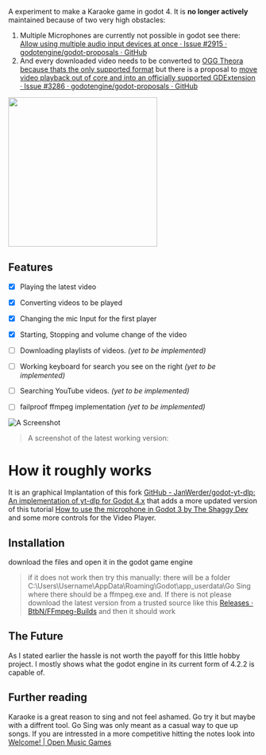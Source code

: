 A experiment to make a Karaoke game in godot 4. 
It is **no longer actively** maintained because of two very high obstacles:
1. Multiple Microphones are currently not possible in godot see there: [Allow using multiple audio input devices at once · Issue #2915 · godotengine/godot-proposals · GitHub](https://github.com/godotengine/godot-proposals/issues/2915)
2. And every downloaded video needs to be converted to [OGG Theora because thats the only supported format](https://docs.godotengine.org/en/stable/tutorials/animation/playing_videos.html) but there is a proposal to [move video playback out of core and into an officially supported GDExtension · Issue #3286 · godotengine/godot-proposals · GitHub](https://github.com/godotengine/godot-proposals/issues/3286)

<img src="https://github.com/Kaio20/GoSing/assets/38571176/6e051569-7f34-41cd-9194-c5aa7472c1cc" width="300" height="300">


## Features
- [x]  Playing the latest video
- [x]  Converting videos to be played
- [x]  Changing the mic Input for the first player
- [x]  Starting, Stopping and volume change of the video
- [ ]  Downloading playlists of videos. _(yet to be implemented)_
- [ ]  Working keyboard for search you see on the right  _(yet to be implemented)_
- [ ]  Searching YouTube videos. _(yet to be implemented)_
- [ ] failproof ffmpeg implementation _(yet to be implemented)_



![A Screenshot](https://github.com/Kaio20/GoSing/assets/38571176/63721009-da3a-4404-a202-73f562f01206)

> A screenshot of the latest working version:



# How it roughly works
It is an graphical Implantation of this fork  [GitHub - JanWerder/godot-yt-dlp: An implementation of yt-dlp for Godot 4.x](https://github.com/JanWerder/godot-yt-dlp) that adds a more updated version of this tutorial [How to use the microphone in Godot 3 by The Shaggy Dev](https://www.youtube.com/watch?v=gS3IuLqmgx4) and some more controls for the Video Player. 


## Installation
download the files and open it in the godot game engine
> if it does not work then try this manually: there will be a folder C:\Users\Username\AppData\Roaming\Godot\app_userdata\Go Sing where there should be a ffmpeg.exe and. If there is not please download the latest version from a trusted source like this [Releases · BtbN/FFmpeg-Builds](https://github.com/BtbN/FFmpeg-Builds/releases) and then it should work



## The Future
As I stated earlier the hassle is not worth the payoff for this little hobby project. I mostly shows what the godot engine in its current form of 4.2.2 is capable of.

## Further reading
Karaoke is a great reason to sing and not feel ashamed. Go try it but maybe with a diffrent tool. Go Sing was only meant as a casual way to que up songs. If you are intressted in a more competitive hitting the notes look into [Welcome! | Open Music Games](https://www.open-music-games.org/)
